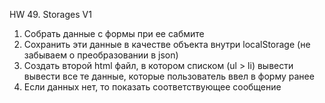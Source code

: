 HW 49. Storages V1

1. Собрать данные с формы при ее сабмите
2. Сохранить эти данные в качестве объекта внутри localStorage (не забываем о преобразовании в json)
3. Создать второй html файл, в котором списком (ul > li) вывести вывести все те данные, которые пользователь ввел в форму ранее
4. Если данных нет, то показать соответствующее сообщение
